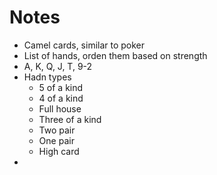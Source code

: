 # Notes

- Camel cards, similar to poker
- List of hands, orden them based on strength
- A, K, Q, J, T, 9-2
- Hadn types
  - 5 of a kind
  - 4 of a kind
  - Full house
  - Three of a kind
  - Two pair
  - One pair
  - High card
- 